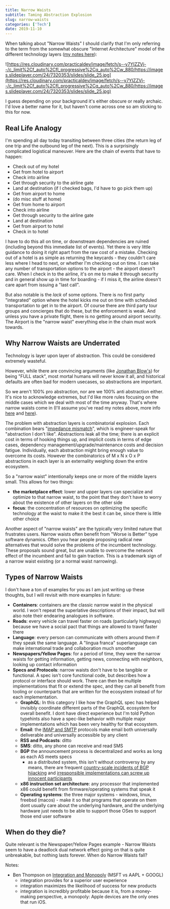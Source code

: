 ```yaml
---
title: Narrow Waists
subtitle: Taming Abstraction Explosion
slug: narrow-waists
categories: ['Tech']
date: 2019-11-10
---
```


When talking about "Narrow Waists" I should clarify that I'm only referring to the term from the somewhat obscure "Internet Architecture" model of the different technology layers ([my notes here](https://dev.to/swyx/networking-essentials-architecture-and-principles-2g5e)):

![https://res.cloudinary.com/practicaldev/image/fetch/s--y7YIZZVj--/c_limit%2Cf_auto%2Cfl_progressive%2Cq_auto%2Cw_880/https://images.slideplayer.com/24/7320353/slides/slide_25.jpg](https://res.cloudinary.com/practicaldev/image/fetch/s--y7YIZZVj--/c_limit%2Cf_auto%2Cfl_progressive%2Cq_auto%2Cw_880/https://images.slideplayer.com/24/7320353/slides/slide_25.jpg)

I guess depending on your background it's either obscure or really archaic. I'd love a better name for it, but haven't come across one so am sticking to this for now.

## Real Life Analogy

I'm spending all day today transiting between three cities (the return leg of one trip and the outbound leg of the next). This is a surprisingly complicated logistical maneuver. Here are the chain of events that have to happen:

- Check out of my hotel
- Get from hotel to airport
- Check into airline
- Get through security to the airline gate
- Land at destination (if I checked bags, I'd have to go pick them up)
- Get from airport to home
- (do misc stuff at home)
- Get from home to airport
- Check into airline
- Get through security to the airline gate
- Land at destination
- Get from airport to hotel
- Check in to hotel

I have to do this all on time, or downstream dependencies are ruined (including beyond this immediate list of events). Yet there is very little guidance to doing it right apart from the raw cost of a mistake. Checking out of a hotel is as simple as returning the keycards - they couldn't care less where I head to next, or whether I'm checking out on time. I can take any number of transportation options to the airport - the airport doesn't care. When I check in to the airline, it's on me to make it through security and in general show up in time for boarding - if I miss it, the airline doesn't care apart from issuing a "last call".

But also notable is the _lack_ of some options. There is no first party "integrated" option where the hotel kicks me out on time with scheduled transportation to get in to the airport. Of course there are third party tour groups and concierges that do these, but the enforcement is weak. And unless you have a private flight, there is no getting around airport security. The Airport is the "narrow waist" everything else in the chain must work towards.

## Why Narrow Waists are Underrated

Technology is layer upon layer of abstraction. This could be considered extremely wasteful.

However, while there are convincing arguments (like [Jonathan Blow's](https://www.youtube.com/watch?v=pW-SOdj4Kkk)) for being "FULL stack", most mortal humans will never know it all, and historical defaults are often bad for modern usecases, so abstractions are important.

So we aren't 100% pro abstraction, nor are we 100% anti abstraction either. It's nice to acknowledge extremes, but I'd like more rules focusing on the middle cases which we deal with most of the time anyway. That's where narrow waists come in (I'll assume you've read my notes above, more info [here](https://www.sciencedirect.com/topics/computer-science/internet-architecture) and [here](https://named-data.net/project/execsummary/)).

The problem with abstraction layers is combinatorial explosion. Each combination bears "[impedance mismatch](https://devblogs.microsoft.com/oldnewthing/20180123-00/?p=97865)", which is engineer-speak for "abstraction I don't like". Abstractions leak all the time; there is an explicit cost in terms of hooking things up, and implicit costs in terms of edge cases, dependency management/upgrade/maintenance costs and decision fatigue. Individually, each abstraction might bring enough value to overcome its costs. However the combinatorics of M x N x O x P abstractions in each layer is an externality weighing down the entire ecosystem.

So a "narrow waist" intentionally keeps one or more of the middle layers small. This allows for two things:

- **the marketplace effect**: lower and upper layers can specialize and optimize to that narrow waist, to the point that they don't have to worry about the existence of other layers on the other side
- **focus**: the concentration of resources on optimizing the specific technology at the waist to make it the best it can be, since there is little other choice

Another aspect of "narrow waists" are the typically very limited nature that frustrates users. Narrow waists often benefit from "Worse is Better" type software dynamics. Often you hear people proposing radical new alternatives that would solve the problems of the incumbent technology. These proposals sound great, but are unable to overcome the network effect of the incumbent and fail to gain traction. This is a trademark sign of a narrow waist existing (or a normal waist narrowing).

## Types of Narrow Waists

I don't have a ton of examples for you as I am just writing up these thoughts, but I will revisit with more examples in future:

- **Containers**: containers are the classic narrow waist in the physical world. I won't repeat the superlative descriptions of their impact, but will also note their endearing analogues in software.
- **Roads**: every vehicle can travel faster on roads (particularly highways) because we have a social pact that things are allowed to travel faster there
- **Language**: every person can communicate with others around them if they speak the same language. A "lingua franca" superlanguage can make international trade and collaboration much smoother
- **Newspapers/Yellow Pages**: for a period of time, they were the narrow waists for getting information, getting news, connecting with neighbors, looking up contact information
- **Specs and Protocols**: narrow waists don't have to be tangible or functional. A spec isn't core functional code, but describes how a protocol or interface should work. There can then be multiple implementations that fit or extend the spec, and they can all benefit from tooling or counterparts that are written for the ecosystem instead of for each implementation.
  - **GraphQL**: In this category I like how the GraphQL spec has helped invisibly coordinate different parts of the GraphQL ecosystem for overall benefit. I dont have direct experience but I'm told Python typehints also have a spec-like behavior with multiple major implementations which has been very healthy for that ecosystem.
  - **Email**: the [IMAP and SMTP](https://www.socketlabs.com/blog/smtp-or-imap/) protocols make email both universally deliverable and universally accessible by any client
  - **RSS and Podcasts**: ditto
  - **SMS**: ditto, any phone can receive and read SMS
  - **BGP** the announcement process is decentralized and works as long as each AS meets specs
    - as a distributed system, this isn't without controversy by any means, there are frequent [country-scale incidents of BGP hijacking](https://en.wikipedia.org/wiki/BGP_hijacking#Public_incidents) and [irresponsible implementations can screw up innocent participants](https://blog.cloudflare.com/how-verizon-and-a-bgp-optimizer-knocked-large-parts-of-the-internet-offline-today/)
  - **x86 instruction set architecture**: any processor that implemented x86 could benefit from firmware/operating systems that speak it
  - **Operating systems**: the three major systems - windows, linux, freebsd (macos) - make it so that programs that operate on them dont usually care about the underlying hardware, and the underlying hardware just needs to be able to support those OSes to support those end user software

## When do they die?

Quite relevant is the Newspaper/Yellow Pages example - Narrow Waists seem to have a deadlock dual network effect going on that is quite unbreakable, but nothing lasts forever. When do Narrow Waists fall?

Notes:

- Ben Thompson on [Integration and Monopoly](https://stratechery.com/2019/integration-and-monopoly/) (MSFT vs AAPL + GOOGL)
  - integration provides for a superior user experience
  - integration maximizes the likelihood of success for new products
  - integration is incredibly profitable because it is, from a money-making perspective, a monopoly: Apple devices are the only ones that run iOS.
